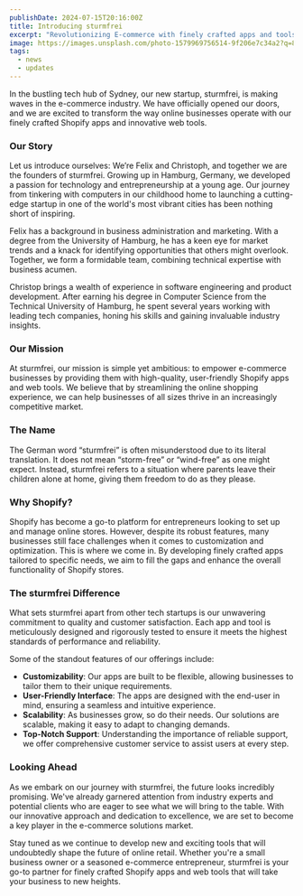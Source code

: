 ```yaml
---
publishDate: 2024-07-15T20:16:00Z
title: Introducing sturmfrei
excerpt: "Revolutionizing E-commerce with finely crafted apps and tools for the web"
image: https://images.unsplash.com/photo-1579969756514-9f206e7c34a2?q=80&w=2970&auto=format&fit=crop&ixlib=rb-4.0.3&ixid=M3wxMjA3fDB8MHxwaG90by1wYWdlfHx8fGVufDB8fHx8fA%3D%3D
tags:
  - news
  - updates
---
```


In the bustling tech hub of Sydney, our new startup, <span class="text-accent highlight font-bold">sturmfrei</span>, is making waves in the e-commerce industry. We have officially opened our doors, and we are excited to transform the way online businesses operate with our finely crafted Shopify apps and innovative web tools.

### Our Story

Let us introduce ourselves: We’re Felix and Christoph, and together we are the founders of sturmfrei. Growing up in Hamburg, Germany, we developed a passion for technology and entrepreneurship at a young age. Our journey from tinkering with computers in our childhood home to launching a cutting-edge startup in one of the world's most vibrant cities has been nothing short of inspiring.

Felix has a background in business administration and marketing. With a degree from the University of Hamburg, he has a keen eye for market trends and a knack for identifying opportunities that others might overlook. Together, we form a formidable team, combining technical expertise with business acumen.

Christop brings a wealth of experience in software engineering and product development. After earning his degree in Computer Science from the Technical University of Hamburg, he spent several years working with leading tech companies, honing his skills and gaining invaluable industry insights.

### Our Mission

At sturmfrei, our mission is simple yet ambitious: to empower e-commerce businesses by providing them with high-quality, user-friendly Shopify apps and web tools. We believe that by streamlining the online shopping experience, we can help businesses of all sizes thrive in an increasingly competitive market.

### The Name

The German word “sturmfrei” is often misunderstood due to its literal translation. It does not mean “storm-free” or “wind-free” as one might expect. Instead, sturmfrei refers to a situation where parents leave their children alone at home, giving them freedom to do as they please.

### Why Shopify?

Shopify has become a go-to platform for entrepreneurs looking to set up and manage online stores. However, despite its robust features, many businesses still face challenges when it comes to customization and optimization. This is where we come in. By developing finely crafted apps tailored to specific needs, we aim to fill the gaps and enhance the overall functionality of Shopify stores.

### The <span class="text-accent highlight font-bold">sturmfrei</span> Difference

What sets sturmfrei apart from other tech startups is our unwavering commitment to quality and customer satisfaction. Each app and tool is meticulously designed and rigorously tested to ensure it meets the highest standards of performance and reliability.

Some of the standout features of our offerings include:

- **Customizability**: Our apps are built to be flexible, allowing businesses to tailor them to their unique requirements.
- **User-Friendly Interface**: The apps are designed with the end-user in mind, ensuring a seamless and intuitive experience.
- **Scalability**: As businesses grow, so do their needs. Our solutions are scalable, making it easy to adapt to changing demands.
- **Top-Notch Support**: Understanding the importance of reliable support, we offer comprehensive customer service to assist users at every step.

### Looking Ahead

As we embark on our journey with sturmfrei, the future looks incredibly promising. We've already garnered attention from industry experts and potential clients who are eager to see what we will bring to the table. With our innovative approach and dedication to excellence, we are set to become a key player in the e-commerce solutions market.

Stay tuned as we continue to develop new and exciting tools that will undoubtedly shape the future of online retail. Whether you're a small business owner or a seasoned e-commerce entrepreneur, sturmfrei is your go-to partner for finely crafted Shopify apps and web tools that will take your business to new heights.
